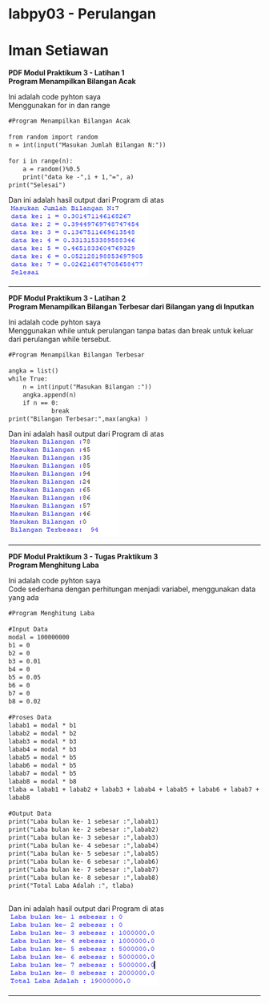 # labpy03 - Perulangan
# Iman Setiawan

**PDF Modul Praktikum 3 - Latihan 1**\
**Program Menampilkan Bilangan Acak**

Ini adalah code pyhton saya\
Menggunakan for in dan range

~~~
#Program Menampilkan Bilangan Acak

from random import random
n = int(input("Masukan Jumlah Bilangan N:"))

for i in range(n):
    a = random()%0.5
    print("data ke -",i + 1,"=", a)
print("Selesai")

~~~

Dan ini adalah hasil output dari Program di atas\
![screenshot output](screenshot/ss1.png)

-----------------------------------------------------------------

**PDF Modul Praktikum 3 - Latihan 2**\
**Program Menampilkan Bilangan Terbesar dari Bilangan yang di Inputkan**

Ini adalah code pyhton saya\
Menggunakan while untuk perulangan tanpa batas dan break untuk keluar dari perulangan while tersebut.

~~~
#Program Menampilkan Bilangan Terbesar

angka = list()
while True:
    n = int(input("Masukan Bilangan :"))
    angka.append(n)
    if n == 0:
            break
print("Bilangan Terbesar:",max(angka) )
~~~

Dan ini adalah hasil output dari Program di atas\
![screenshot output](screenshot/ss2.png)

-----------------------------------------------------------------

**PDF Modul Praktikum 3 - Tugas Praktikum 3**\
**Program Menghitung Laba**

Ini adalah code pyhton saya\
Code sederhana dengan perhitungan menjadi variabel, menggunakan data yang ada
~~~
#Program Menghitung Laba

#Input Data
modal = 100000000
b1 = 0
b2 = 0
b3 = 0.01
b4 = 0
b5 = 0.05
b6 = 0
b7 = 0
b8 = 0.02

#Proses Data
labab1 = modal * b1
labab2 = modal * b2
labab3 = modal * b3
labab4 = modal * b3
labab5 = modal * b5
labab6 = modal * b5
labab7 = modal * b5
labab8 = modal * b8
tlaba = labab1 + labab2 + labab3 + labab4 + labab5 + labab6 + labab7 + labab8 

#Output Data
print("Laba bulan ke- 1 sebesar :",labab1)
print("Laba bulan ke- 2 sebesar :",labab2)
print("Laba bulan ke- 3 sebesar :",labab3)
print("Laba bulan ke- 4 sebesar :",labab4)
print("Laba bulan ke- 5 sebesar :",labab5)
print("Laba bulan ke- 6 sebesar :",labab6)
print("Laba bulan ke- 7 sebesar :",labab7)
print("Laba bulan ke- 8 sebesar :",labab8)
print("Total Laba Adalah :", tlaba)
     
~~~

Dan ini adalah hasil output dari Program di atas\
![screenshot output](screenshot/ss3.png)

-----------------------------------------------------------------

